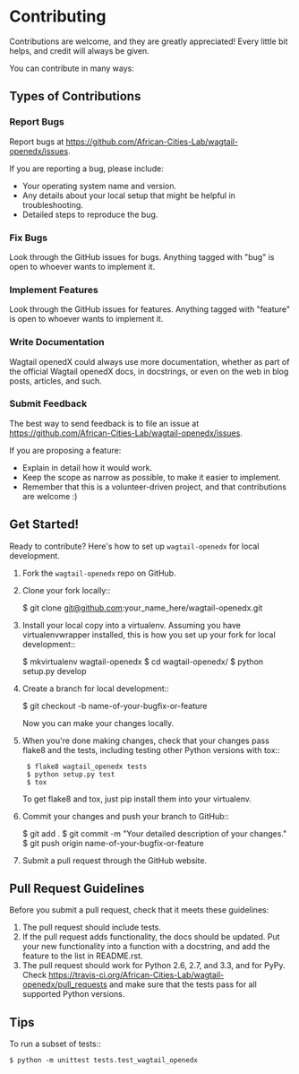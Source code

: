 # Contributing

Contributions are welcome, and they are greatly appreciated! Every
little bit helps, and credit will always be given.

You can contribute in many ways:

## Types of Contributions

### Report Bugs

Report bugs at https://github.com/African-Cities-Lab/wagtail-openedx/issues.

If you are reporting a bug, please include:

* Your operating system name and version.
* Any details about your local setup that might be helpful in troubleshooting.
* Detailed steps to reproduce the bug.

### Fix Bugs

Look through the GitHub issues for bugs. Anything tagged with "bug"
is open to whoever wants to implement it.

### Implement Features

Look through the GitHub issues for features. Anything tagged with "feature"
is open to whoever wants to implement it.

### Write Documentation

Wagtail openedX could always use more documentation, whether as part of the
official Wagtail openedX docs, in docstrings, or even on the web in blog posts,
articles, and such.

### Submit Feedback

The best way to send feedback is to file an issue at https://github.com/African-Cities-Lab/wagtail-openedx/issues.

If you are proposing a feature:

* Explain in detail how it would work.
* Keep the scope as narrow as possible, to make it easier to implement.
* Remember that this is a volunteer-driven project, and that contributions
  are welcome :)

## Get Started!

Ready to contribute? Here's how to set up `wagtail-openedx` for local development.

1. Fork the `wagtail-openedx` repo on GitHub.
2. Clone your fork locally::

    $ git clone git@github.com:your_name_here/wagtail-openedx.git

3. Install your local copy into a virtualenv. Assuming you have virtualenvwrapper installed, this is how you set up your fork for local development::

    $ mkvirtualenv wagtail-openedx
    $ cd wagtail-openedx/
    $ python setup.py develop

4. Create a branch for local development::

    $ git checkout -b name-of-your-bugfix-or-feature

   Now you can make your changes locally.

5. When you're done making changes, check that your changes pass flake8 and the
   tests, including testing other Python versions with tox::

        $ flake8 wagtail_openedx tests
        $ python setup.py test
        $ tox

   To get flake8 and tox, just pip install them into your virtualenv.

6. Commit your changes and push your branch to GitHub::

    $ git add .
    $ git commit -m "Your detailed description of your changes."
    $ git push origin name-of-your-bugfix-or-feature

7. Submit a pull request through the GitHub website.

## Pull Request Guidelines

Before you submit a pull request, check that it meets these guidelines:

1. The pull request should include tests.
2. If the pull request adds functionality, the docs should be updated. Put
   your new functionality into a function with a docstring, and add the
   feature to the list in README.rst.
3. The pull request should work for Python 2.6, 2.7, and 3.3, and for PyPy. Check
   https://travis-ci.org/African-Cities-Lab/wagtail-openedx/pull_requests
   and make sure that the tests pass for all supported Python versions.

## Tips

To run a subset of tests::

    $ python -m unittest tests.test_wagtail_openedx

